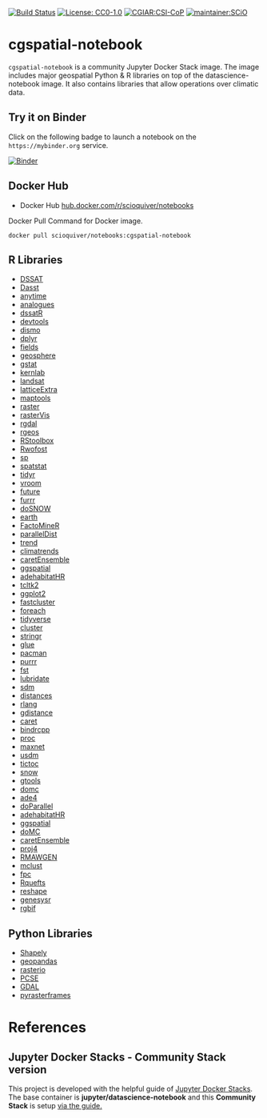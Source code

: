 [![Build Status](https://travis-ci.org/SCiO-systems/cgspatial-notebook.svg?branch=master)](https://travis-ci.org/SCiO-systems/cgspatial-notebook) [![License: CC0-1.0](https://img.shields.io/badge/License-CC0%201.0-lightgrey.svg)](http://creativecommons.org/publicdomain/zero/1.0/)
[![CGIAR:CSI-CoP](https://img.shields.io/badge/CGIAR-CSI--CoP-brightgreen)](https://bigdata.cgiar.org/communities-of-practice/geospatial-data/)
[![maintainer:SCiO](https://img.shields.io/badge/maintainer-SCiO-blue)](https://scio.systems)



# cgspatial-notebook
`cgspatial-notebook` is a community Jupyter Docker Stack image. The image includes major geospatial Python &amp; R libraries  on top of the datascience-notebook image. It also contains libraries that allow operations over climatic data.



## Try it on Binder

Click on the following badge to launch a notebook on the `https://mybinder.org` service.

[![Binder](https://mybinder.org/badge_logo.svg)](https://mybinder.org/v2/gh/SCiO-systems/cgspatial-notebook/master)

## Docker Hub
* Docker Hub [hub.docker.com/r/scioquiver/notebooks](https://hub.docker.com/r/scioquiver/notebooks)

Docker Pull Command for Docker image.
```
docker pull scioquiver/notebooks:cgspatial-notebook
```


## R Libraries
* [DSSAT](https://cran.r-project.org/package=dismo "DSSAT")
* [Dasst](https://cran.r-project.org/package=dismo "Dasst")
* [anytime](https://cran.r-project.org/package=dismo "anytime")
* [analogues](https://github.com/CIAT-DAPA/analogues "analogues")
* [dssatR](https://github.com/palderman/dssatR/ "dssatR")
* [devtools](https://CRAN.R-project.org/package=devtools "devtools")
* [dismo](https://cran.r-project.org/package=dismo "dismo")
* [dplyr](https://cran.r-project.org/package=dplyr "dplyr")
* [fields](https://cran.r-project.org/package=fields "fields")
* [geosphere](https://cran.r-project.org/package=geosphere "geosphere")
* [gstat](https://cran.r-project.org/package=gstat "gstat")
* [kernlab](https://cran.r-project.org/package=kernlab "kernlab")
* [landsat](https://cran.r-project.org/package=landsat "landsat")
* [latticeExtra](https://cran.r-project.org/package=latticeExtra "latticeExtra")
* [maptools](https://cran.r-project.org/package=maptools "maptools")
* [raster](https://cran.r-project.org/package=raster "raster")
* [rasterVis](https://cran.r-project.org/package=rasterVis "rasterVis")
* [rgdal](https://cran.r-project.org/package=rgdal "rgdal")
* [rgeos](https://cran.r-project.org/package=rgeos "rgeos")
* [RStoolbox](https://cran.r-project.org/package=RStoolbox "RStoolbox")
* [Rwofost](https://rdrr.io/rforge/Rwofost/man/Rwofost-package.html "Rwofost")
* [sp](https://cran.r-project.org/package=sp "sp")
* [spatstat](https://cran.r-project.org/package=spatstat "spatstat")
* [tidyr](https://cran.r-project.org/package=tidyr "tidyr")
* [vroom](https://cran.r-project.org/package=vroom "vroom")
* [future](https://cran.r-project.org/package=future "future")
* [furrr](https://cran.r-project.org/package=furrr "furrr")
* [doSNOW](https://cran.r-project.org/package=doSNOW "doSNOW")
* [earth](https://cran.r-project.org/package=rgeos "earth")
* [FactoMineR](https://cran.r-project.org/package=FactoMineR "FactoMineR")
* [parallelDist](https://cran.r-project.org/package=parallelDist "parallelDist")
* [trend](https://cran.r-project.org/package=trend "trend")
* [climatrends](https://cran.r-project.org/package=climatrends "climatrends")
* [caretEnsemble](https://cran.r-project.org/package=caretEnsemble "caretEnsemble")
* [ggspatial](https://cran.r-project.org/package=ggspatial "ggspatial")
* [adehabitatHR](https://cran.r-project.org/package=adehabitatHR "adehabitatHR")
* [tcltk2](https://cran.r-project.org/package=tcltk2 "tcltk2")
* [ggplot2](https://cran.r-project.org/package=ggplot2 "ggplot2")
* [fastcluster](https://cran.r-project.org/package=fastcluster "fastcluster")
* [foreach](https://cran.r-project.org/package=foreach "foreach")
* [tidyverse](https://cran.r-project.org/package=tidyverse "tidyverse")
* [cluster](https://cran.r-project.org/package=cluster "cluster")
* [stringr](https://cran.r-project.org/package=stringr "stringr")
* [glue](https://cran.r-project.org/package=glue "glue")
* [pacman](https://cran.r-project.org/package=pacman "pacman")
* [purrr](https://cran.r-project.org/package=purrr "purrr")
* [fst](https://cran.r-project.org/package=fst "fst")
* [lubridate](https://cran.r-project.org/package=lubridate "lubridate")
* [sdm](https://cran.r-project.org/package=sdm "sdm")
* [distances](https://cran.r-project.org/package=distances "distances")
* [rlang](https://cran.r-project.org/package=rlang "rlang")
* [gdistance](https://cran.r-project.org/package=gdistance "gdistance")
* [caret](https://cran.r-project.org/package=caret "caret")
* [bindrcpp](https://cran.r-project.org/package=bindrcpp "bindrcpp")
* [proc](https://cran.r-project.org/package=proc "proc")
* [maxnet](https://cran.r-project.org/package=maxnet "maxnet")
* [usdm](https://cran.r-project.org/package=usdm "usdm")
* [tictoc](https://cran.r-project.org/package=tictoc "tictoc")
* [snow](https://cran.r-project.org/package=snow "snow")
* [gtools](https://cran.r-project.org/package=gtools "gtools")
* [domc](https://cran.r-project.org/package=domc "domc")
* [ade4](https://cran.r-project.org/package=ade4 "ade4")
* [doParallel](https://cran.r-project.org/package=doParallel "doParallel")
* [adehabitatHR](https://cran.r-project.org/package=adehabitatHR "adehabitatHR")
* [ggspatial](https://cran.r-project.org/package=ggspatial "ggspatial")
* [doMC](https://cran.r-project.org/package=doMC "doMC")
* [caretEnsemble](https://cran.r-project.org/package=caretEnsemble "caretEnsemble")
* [proj4](https://cran.r-project.org/package=proj4 "proj4")
* [RMAWGEN](https://cran.r-project.org/package=RMAWGEN "RMAWGEN")
* [mclust](https://cran.r-project.org/package=mclust "mclust")
* [fpc](https://cran.r-project.org/package=fpc "fpc")
* [Rquefts](https://cran.r-project.org/package=Rquefts "Rquefts")
* [reshape](https://cran.r-project.org/package=reshape "reshape")
* [genesysr](https://gitlab.croptrust.org/genesys-pgr/genesysr "genesysr")
* [rgbif](https://github.com/ropensci/rgbifc "rgbif")

## Python Libraries

* [Shapely](https://pypi.org/project/Shapely/"Shapely")
* [geopandas](https://pypi.org/project/geopandas/"geopandas")
* [rasterio](https://pypi.org/project/rasterio/"rasterio")
* [PCSE](https://pypi.org/project/PCSE/"PCSE")
* [GDAL](https://pypi.org/project/GDAL/ "GDAL")
* [pyrasterframes](https://pypi.org/project/pyrasterframes/0.8.5/)

# References

## Jupyter Docker Stacks - Community Stack version
This project is developed with the helpful guide of [Jupyter Docker Stacks](https://jupyter-docker-stacks.readthedocs.io/en/latest/). The base container is **jupyter/datascience-notebook** and this **Community Stack** is setup [via the guide.](https://jupyter-docker-stacks.readthedocs.io/en/latest/contributing/stacks.html)
